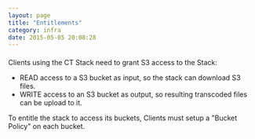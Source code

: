 ```yaml
---
layout: page
title: "Entitlements"
category: infra
date: 2015-05-05 20:08:28
---
```




#### 
Clients using the CT Stack need to grant S3 access to the Stack:
   - READ access to a S3 bucket as input, so the stack can download S3 files.
   - WRITE access to an S3 bucket as output, so resulting transcoded files can be upload to it.

To entitle the stack to access its buckets, Clients must setup a "Bucket Policy" on each bucket. 
